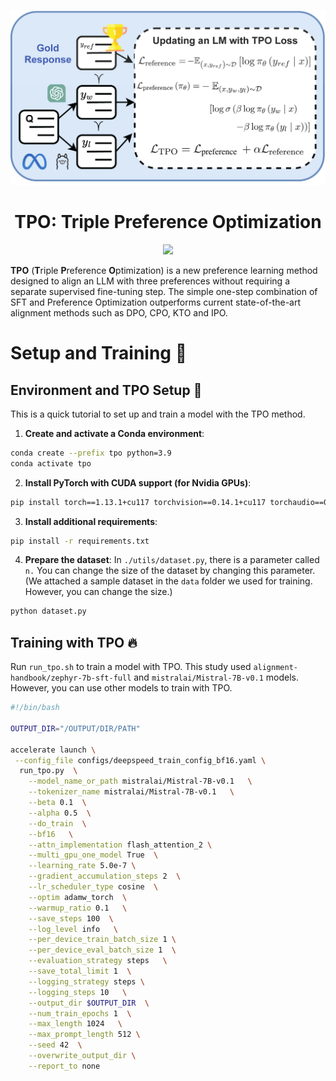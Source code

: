 <p align="center">
    <img alt="TPO" src="tpo_drawio.png" width="1000" height="">
</p>

<div align="center">
    
# TPO: Triple Preference Optimization
</div>

<p align="center">
<a href="LICENSE" alt="MIT License"><img src="https://img.shields.io/badge/license-MIT-FAD689.svg" /></a>

<!-- <a href="https://cogintlab-asu.github.io/" alt="asu">ASU</a> -->
<!-- <a href="https://www.microsoft.com/en-us/research/" alt="MSlogo"><img src="https://img.shields.io/badge/Microsoft-B1B479?logo=microsoft" /></a>
<a href="https://twitter.com/fe1ixxu">
  <img src="https://img.shields.io/twitter/follow/haoranxu?style=social&logo=twitter"
      alt="follow on Twitter"></a>
</p> -->


 **TPO** (**T**riple **P**reference **O**ptimization) is a new preference learning method designed to align an LLM with three preferences without requiring a separate supervised fine-tuning step. The simple one-step combination of SFT and Preference Optimization outperforms current state-of-the-art alignment methods such as DPO, CPO, KTO and IPO.

# Setup and Training 🚀

## Environment and TPO Setup 🔧
This is a quick tutorial to set up and train a model with the TPO method.

1. **Create and activate a Conda environment**:
```bash
conda create --prefix tpo python=3.9 
conda activate tpo
```
2. **Install PyTorch with CUDA support (for Nvidia GPUs)**:
```bash
pip install torch==1.13.1+cu117 torchvision==0.14.1+cu117 torchaudio==0.13.1 --extra-index-url https://download.pytorch.org/whl/cu117
```
3. **Install additional requirements**:
```bash
pip install -r requirements.txt
```
4. **Prepare the dataset**:
 In `./utils/dataset.py`, there is a parameter called `n.` You can change the size of the dataset by changing this parameter.
(We attached a sample dataset in the `data` folder we used for training. However, you can change the size.)
```bash
python dataset.py
```

## Training with TPO 🔥
Run  `run_tpo.sh` to train a model with TPO. This study used `alignment-handbook/zephyr-7b-sft-full` and `mistralai/Mistral-7B-v0.1` models. However, you can use other models to train with TPO.
```bash
#!/bin/bash

OUTPUT_DIR="/OUTPUT/DIR/PATH"

accelerate launch \
 --config_file configs/deepspeed_train_config_bf16.yaml \
  run_tpo.py  \
    --model_name_or_path mistralai/Mistral-7B-v0.1   \
    --tokenizer_name mistralai/Mistral-7B-v0.1   \
    --beta 0.1  \
    --alpha 0.5  \
    --do_train  \
    --bf16   \
    --attn_implementation flash_attention_2 \
    --multi_gpu_one_model True  \
    --learning_rate 5.0e-7 \
    --gradient_accumulation_steps 2  \
    --lr_scheduler_type cosine  \
    --optim adamw_torch  \
    --warmup_ratio 0.1   \
    --save_steps 100  \
    --log_level info   \
    --per_device_train_batch_size 1 \
    --per_device_eval_batch_size 1  \
    --evaluation_strategy steps   \
    --save_total_limit 1  \
    --logging_strategy steps \
    --logging_steps 10   \
    --output_dir $OUTPUT_DIR  \
    --num_train_epochs 1  \
    --max_length 1024   \
    --max_prompt_length 512 \
    --seed 42  \
    --overwrite_output_dir \
    --report_to none

```
